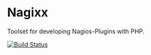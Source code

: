 Nagixx
======

Toolset for developing Nagios-Plugins with PHP.

[![Build Status](https://secure.travis-ci.org/terbach/Nagixx.png)](http://travis-ci.org/terbach/Nagixx)
